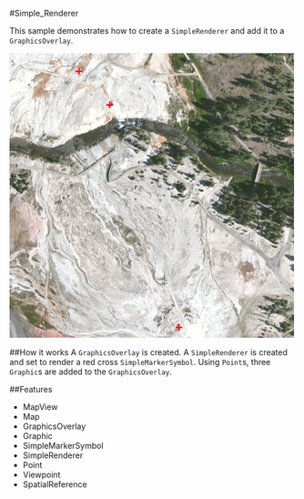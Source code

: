 #Simple_Renderer

This sample demonstrates how to create a `SimpleRenderer` and add it to a `GraphicsOverlay`.

![](screenshot.png)

##How it works
A `GraphicsOverlay` is created. A `SimpleRenderer` is created and set to render a red cross `SimpleMarkerSymbol`. Using `Point`s, three `Graphic`s are added to the `GraphicsOverlay`.

##Features
- MapView
- Map
- GraphicsOverlay
- Graphic
- SimpleMarkerSymbol
- SimpleRenderer
- Point
- Viewpoint
- SpatialReference
